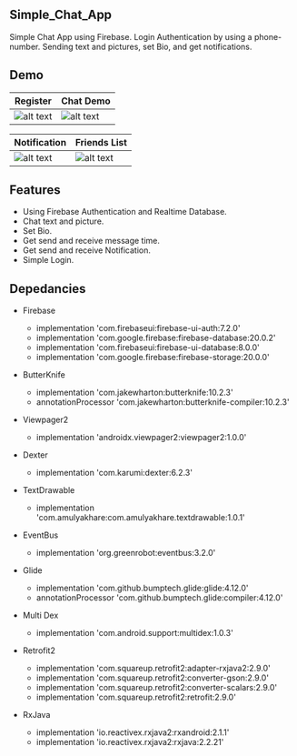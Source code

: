 ## Simple_Chat_App
Simple Chat App using Firebase. Login Authentication by using a phone-number. Sending text and pictures, set Bio, and get notifications.

## Demo
| Register       | Chat Demo      |
|----------------|----------------|
| ![alt text](https://github.com/gabrielmanalu/Simple_Chat_App/blob/master/simpleChatAppsRegis.gif) | ![alt text](https://github.com/gabrielmanalu/Simple_Chat_App/blob/master/simpleChatApps.gif) |

| Notification   | Friends List   |
|----------------|----------------|
| ![alt text](https://github.com/gabrielmanalu/Simple_Chat_App/blob/master/notif.png) | ![alt text](https://github.com/gabrielmanalu/Simple_Chat_App/blob/master/bio.png) |

## Features
- Using Firebase Authentication and Realtime Database.
- Chat text and picture.
- Set Bio.
- Get send and receive message time.
- Get send and receive Notification.
- Simple Login.

## Depedancies
  - Firebase
    - implementation 'com.firebaseui:firebase-ui-auth:7.2.0'
    - implementation 'com.google.firebase:firebase-database:20.0.2'
    - implementation 'com.firebaseui:firebase-ui-database:8.0.0'
    - implementation 'com.google.firebase:firebase-storage:20.0.0'

 - ButterKnife
   - implementation 'com.jakewharton:butterknife:10.2.3'
   - annotationProcessor 'com.jakewharton:butterknife-compiler:10.2.3'

 - Viewpager2
   - implementation 'androidx.viewpager2:viewpager2:1.0.0'

 - Dexter
   - implementation 'com.karumi:dexter:6.2.3'

 - TextDrawable
   - implementation 'com.amulyakhare:com.amulyakhare.textdrawable:1.0.1'

 - EventBus
   - implementation 'org.greenrobot:eventbus:3.2.0'

 - Glide
   - implementation 'com.github.bumptech.glide:glide:4.12.0'
   - annotationProcessor 'com.github.bumptech.glide:compiler:4.12.0'

 - Multi Dex
   - implementation 'com.android.support:multidex:1.0.3'

 - Retrofit2
   - implementation 'com.squareup.retrofit2:adapter-rxjava2:2.9.0'
   - implementation 'com.squareup.retrofit2:converter-gson:2.9.0'
   - implementation 'com.squareup.retrofit2:converter-scalars:2.9.0'
   - implementation 'com.squareup.retrofit2:retrofit:2.9.0'

 - RxJava
   - implementation 'io.reactivex.rxjava2:rxandroid:2.1.1'
   - implementation 'io.reactivex.rxjava2:rxjava:2.2.21'

